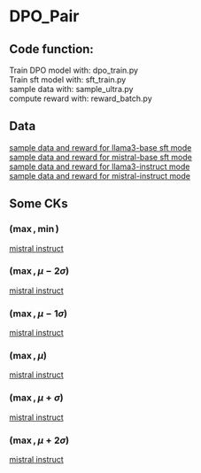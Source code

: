 # DPO_Pair
## Code function:
Train DPO model with: dpo_train.py  
Train sft model with: sft_train.py  
sample data with: sample_ultra.py  
compute reward with: reward_batch.py

## Data
[sample data and reward for llama3-base sft mode](https://huggingface.co/datasets/YaoYX/llama_sft_sample)   
[sample data and reward for mistral-base sft mode](https://huggingface.co/datasets/YaoYX/mistral_sft_sample)  
[sample data and reward for llama3-instruct mode](https://huggingface.co/datasets/YaoYX/llama_instruct_sample)  
[sample data and reward for mistral-instruct mode](https://huggingface.co/datasets/YaoYX/mistral_instruct_sample)  
## Some CKs
 ### ($\max, \min$)  
 [mistral instruct](https://huggingface.co/YaoYX/Mistral_instruct_chosen_mu_1000sigma_rejected_mu_-1000sigma)  

 ### ($\max, \mu-2\sigma$)  
 [mistral instruct](https://huggingface.co/YaoYX/Mistral_instruct_chosen_mu_1000sigma_rejected_mu_-2sigma)    


 ### ($\max, \mu-1\sigma$)  
 [mistral instruct](https://huggingface.co/YaoYX/Mistral_instruct_chosen_mu_1000sigma_rejected_mu_-sigma)    


 ### ($\max, \mu$)  
 [mistral instruct](https://huggingface.co/YaoYX/Mistral_instruct_chosen_mu_1000sigma_rejected_mu_0sigma)    

 ### ($\max, \mu+\sigma$)  
 [mistral instruct](https://huggingface.co/YaoYX/Mistral_instruct_chosen_mu_1000sigma_rejected_mu_1sigma)   

  ### ($\max, \mu+2\sigma$)  
 [mistral instruct](https://huggingface.co/YaoYX/Mistral_instruct_chosen_mu_1000sigma_rejected_mu_2sigma) 
